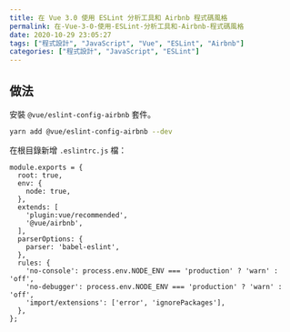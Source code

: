 ```yaml
---
title: 在 Vue 3.0 使用 ESLint 分析工具和 Airbnb 程式碼風格
permalink: 在-Vue-3-0-使用-ESLint-分析工具和-Airbnb-程式碼風格
date: 2020-10-29 23:05:27
tags: ["程式設計", "JavaScript", "Vue", "ESLint", "Airbnb"]
categories: ["程式設計", "JavaScript", "ESLint"]
---
```


## 做法

安裝 `@vue/eslint-config-airbnb` 套件。

```BASH
yarn add @vue/eslint-config-airbnb --dev
```

在根目錄新增 `.eslintrc.js` 檔：

```JS
module.exports = {
  root: true,
  env: {
    node: true,
  },
  extends: [
    'plugin:vue/recommended',
    '@vue/airbnb',
  ],
  parserOptions: {
    parser: 'babel-eslint',
  },
  rules: {
    'no-console': process.env.NODE_ENV === 'production' ? 'warn' : 'off',
    'no-debugger': process.env.NODE_ENV === 'production' ? 'warn' : 'off',
    'import/extensions': ['error', 'ignorePackages'],
  },
};
```
